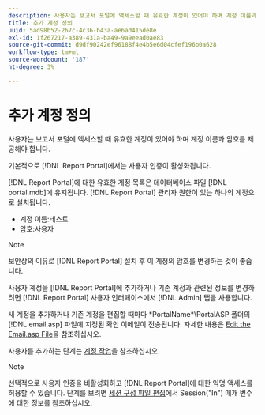 ```yaml
---
description: 사용자는 보고서 포털에 액세스할 때 유효한 계정이 있어야 하며 계정 이름과 암호를 제공해야 합니다.
title: 추가 계정 정의
uuid: 5ad98b52-267c-4c36-b43a-ae6ad415de8e
exl-id: 1f267217-a389-431a-ba49-9a9eead0ae83
source-git-commit: d9df90242ef96188f4e4b5e6d04cfef196b0a628
workflow-type: tm+mt
source-wordcount: '187'
ht-degree: 3%

---
```


# 추가 계정 정의

사용자는 보고서 포털에 액세스할 때 유효한 계정이 있어야 하며 계정 이름과 암호를 제공해야 합니다.

기본적으로 [!DNL Report Portal]에서는 사용자 인증이 활성화됩니다.

[!DNL Report Portal]에 대한 유효한 계정 목록은 데이터베이스 파일 [!DNL portal.mdb]에 유지됩니다. [!DNL Report Portal] 관리자 권한이 있는 하나의 계정으로 설치됩니다.

* 계정 이름:테스트
* 암호:사용자

>[!NOTE]
>
>보안상의 이유로 [!DNL Report Portal] 설치 후 이 계정의 암호를 변경하는 것이 좋습니다.

사용자 계정을 [!DNL Report Portal]에 추가하거나 기존 계정과 관련된 정보를 변경하려면 [!DNL Report Portal] 사용자 인터페이스에서 [!DNL Admin] 탭을 사용합니다.

새 계정을 추가하거나 기존 계정을 편집할 때마다 \*PortalName*\PortalASP 폴더의 [!DNL email.asp] 파일에 지정된 확인 이메일이 전송됩니다. 자세한 내용은 [Edit the Email.asp File](../../../home/c-rpt-oview/c-install-rpt-port/t-email-file.md#task-d9f4f306d38e435aa7effab3d94f690b)을 참조하십시오.

사용자를 추가하는 단계는 [계정 작업](../../../home/c-rpt-oview/c-admin-rpt/c-work-accts/c-work-accts.md#concept-c933a1940bda4a3489d61d8af315e45d)을 참조하십시오.

>[!NOTE]
>
>선택적으로 사용자 인증을 비활성화하고 [!DNL Report Portal]에 대한 익명 액세스를 허용할 수 있습니다. 단계를 보려면 [세션 구성 파일 편집](../../../home/c-rpt-oview/c-install-rpt-port/t-edit-sess-config-file.md#task-cf11c3a780bd4936afd3f64a6b30afc7)에서 Session(&quot;In&quot;) 매개 변수에 대한 정보를 참조하십시오.
